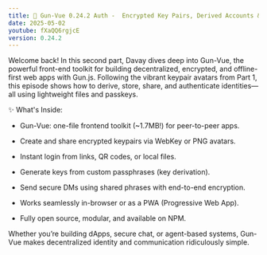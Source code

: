 ```yaml
---
title: 🔐 Gun-Vue 0.24.2 Auth -  Encrypted Key Pairs, Derived Accounts & Peer Messaging!
date: 2025-05-02
youtube: fXaQQ6rgjcE
version: 0.24.2
---
```


Welcome back! In this second part, Davay dives deep into Gun-Vue, the powerful front-end toolkit for building decentralized, encrypted, and offline-first web apps with Gun.js. Following the vibrant keypair avatars from Part 1, this episode shows how to derive, store, share, and authenticate identities—all using lightweight files and passkeys.

✨ What's Inside:

- Gun-Vue: one-file frontend toolkit (~1.7MB!) for peer-to-peer apps.

- Create and share encrypted keypairs via WebKey or PNG avatars.

- Instant login from links, QR codes, or local files.

- Generate keys from custom passphrases (key derivation).

- Send secure DMs using shared phrases with end-to-end encryption.

- Works seamlessly in-browser or as a PWA (Progressive Web App).

- Fully open source, modular, and available on NPM.

Whether you’re building dApps, secure chat, or agent-based systems, Gun-Vue makes decentralized identity and communication ridiculously simple.
